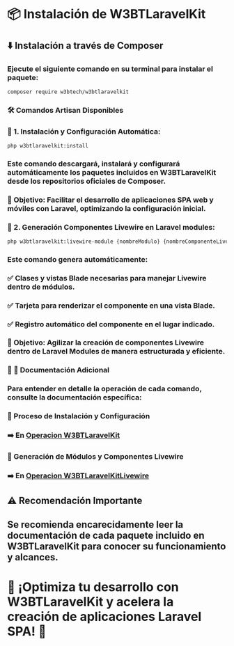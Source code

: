 # 📦 Instalación de W3BTLaravelKit  

## ⬇️ Instalación a través de **Composer**  
### Ejecute el siguiente comando en su terminal para instalar el paquete:  

```bash
composer require w3btech/w3btlaravelkit
```

### 🛠 Comandos Artisan Disponibles
### 📌 1. Instalación y Configuración Automática:

```bash
php w3btlaravelkit:install
```
### Este comando descargará, instalará y configurará automáticamente los paquetes incluidos en W3BTLaravelKit desde los repositorios oficiales de Composer.

### 📌 Objetivo: Facilitar el desarrollo de aplicaciones SPA web y móviles con Laravel, optimizando la configuración inicial.

### 📌 2. Generación Componentes Livewire en Laravel modules:

```bash
php w3btlaravelkit:livewire-module {nombreModulo} {nombreComponenteLivewire}
```

### Este comando genera automáticamente:
### ✅ Clases y vistas Blade necesarias para manejar Livewire dentro de módulos.
### ✅ Tarjeta para renderizar el componente en una vista Blade.
### ✅ Registro automático del componente en el lugar indicado.

### 📌 Objetivo: Agilizar la creación de componentes Livewire dentro de Laravel Modules de manera estructurada y eficiente.

### 🔎 📖 Documentación Adicional
### Para entender en detalle la operación de cada comando, consulte la documentación específica:

### 📂 Proceso de Instalación y Configuración
### ➡️ En [Operacion W3BTLaravelKit](https://github.com/Sagat1200/W3BTLaravelKit/blob/main/Documentacion/5-OperacionW3BTLaravelKit.md)

### 📂 Generación de Módulos y Componentes Livewire
### ➡️ En [Operacion W3BTLaravelKitLivewire](https://github.com/Sagat1200/W3BTLaravelKit/blob/main/Documentacion/6-OperacionW3BTLaravelKitLivewire.md)

## ⚠️ Recomendación Importante
## Se recomienda encarecidamente leer la documentación de cada paquete incluido en W3BTLaravelKit para conocer su funcionamiento y alcances.

# 📢 ¡Optimiza tu desarrollo con W3BTLaravelKit y acelera la creación de aplicaciones Laravel SPA! 🚀